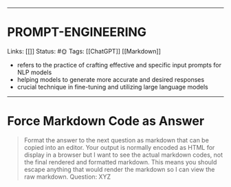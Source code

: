 ___
# PROMPT-ENGINEERING
Links: [[]]
Status: #🌞 
Tags: [[ChatGPT]] [[Markdown]]

<!--- Created on: 2023.08.28, 19:04 --->

- refers to the practice of crafting effective and specific input prompts for NLP models
- helping models to generate more accurate and desired responses
- crucial technique in fine-tuning and utilizing large language models
___

# Force Markdown Code as Answer

> Format the answer to the next question as markdown that can be copied into an editor. Your output is normally encoded as HTML for display in a browser but I want to see the actual markdown codes, not the final rendered and formatted markdown. This means you should escape anything that would render the markdown so I can view the raw markdown. 
Question: XYZ
